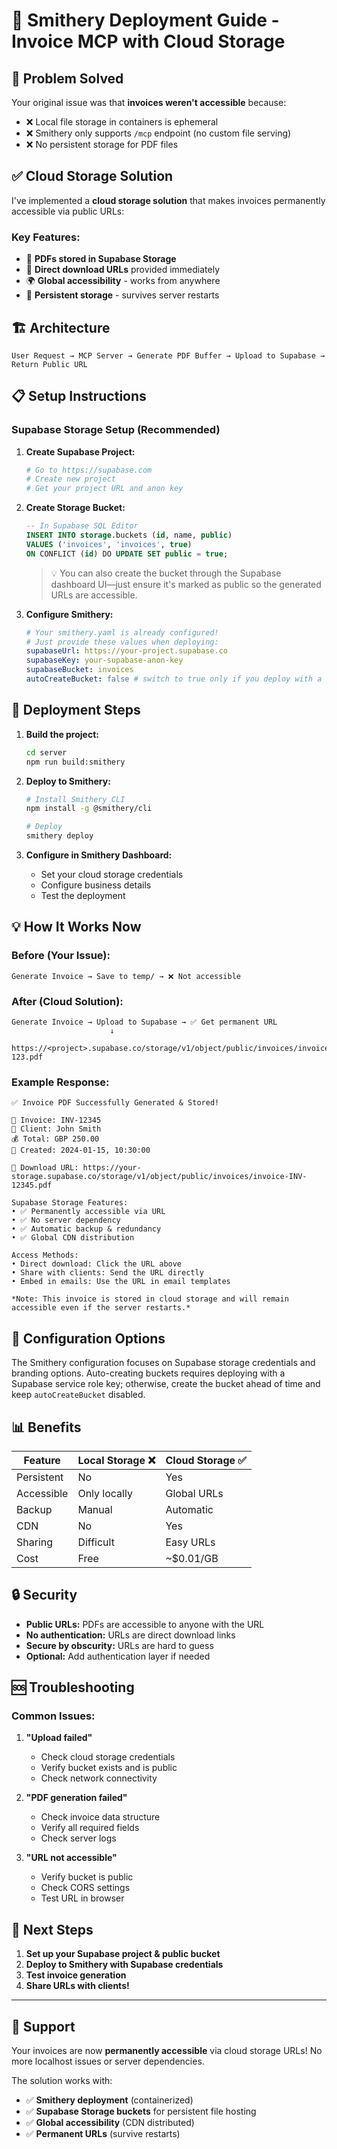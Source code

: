 # 🚀 Smithery Deployment Guide - Invoice MCP with Cloud Storage

## 🎯 **Problem Solved**

Your original issue was that **invoices weren't accessible** because:
- ❌ Local file storage in containers is ephemeral
- ❌ Smithery only supports `/mcp` endpoint (no custom file serving)
- ❌ No persistent storage for PDF files

## ✅ **Cloud Storage Solution**

I've implemented a **cloud storage solution** that makes invoices permanently accessible via public URLs:

### **Key Features:**
- 📄 **PDFs stored in Supabase Storage**
- 🔗 **Direct download URLs** provided immediately
- 🌍 **Global accessibility** - works from anywhere
- 🔄 **Persistent storage** - survives server restarts

## 🏗️ **Architecture**

```
User Request → MCP Server → Generate PDF Buffer → Upload to Supabase → Return Public URL
```

## 📋 **Setup Instructions**

### **Supabase Storage Setup (Recommended)**

1. **Create Supabase Project:**
   ```bash
   # Go to https://supabase.com
   # Create new project
   # Get your project URL and anon key
   ```

2. **Create Storage Bucket:**
   ```sql
   -- In Supabase SQL Editor
   INSERT INTO storage.buckets (id, name, public)
   VALUES ('invoices', 'invoices', true)
   ON CONFLICT (id) DO UPDATE SET public = true;
   ```

   > 💡 You can also create the bucket through the Supabase dashboard UI—just ensure it's marked as public so the generated URLs are accessible.

3. **Configure Smithery:**
   ```yaml
   # Your smithery.yaml is already configured!
   # Just provide these values when deploying:
   supabaseUrl: https://your-project.supabase.co
   supabaseKey: your-supabase-anon-key
   supabaseBucket: invoices
   autoCreateBucket: false # switch to true only if you deploy with a service role key
   ```

## 🚀 **Deployment Steps**

1. **Build the project:**
   ```bash
   cd server
   npm run build:smithery
   ```

2. **Deploy to Smithery:**
   ```bash
   # Install Smithery CLI
   npm install -g @smithery/cli
   
   # Deploy
   smithery deploy
   ```

3. **Configure in Smithery Dashboard:**
   - Set your cloud storage credentials
   - Configure business details
   - Test the deployment

## 💡 **How It Works Now**

### **Before (Your Issue):**
```
Generate Invoice → Save to temp/ → ❌ Not accessible
```

### **After (Cloud Solution):**
```
Generate Invoice → Upload to Supabase → ✅ Get permanent URL
                      ↓
        https://<project>.supabase.co/storage/v1/object/public/invoices/invoice-123.pdf
```

### **Example Response:**
```
✅ Invoice PDF Successfully Generated & Stored!

📄 Invoice: INV-12345
👤 Client: John Smith
💰 Total: GBP 250.00
📅 Created: 2024-01-15, 10:30:00

🔗 Download URL: https://your-storage.supabase.co/storage/v1/object/public/invoices/invoice-INV-12345.pdf

Supabase Storage Features:
• ✅ Permanently accessible via URL
• ✅ No server dependency
• ✅ Automatic backup & redundancy
• ✅ Global CDN distribution

Access Methods:
• Direct download: Click the URL above
• Share with clients: Send the URL directly
• Embed in emails: Use the URL in email templates

*Note: This invoice is stored in cloud storage and will remain accessible even if the server restarts.*
```

## 🔧 **Configuration Options**

The Smithery configuration focuses on Supabase storage credentials and branding options. Auto-creating buckets requires deploying with a Supabase service role key; otherwise, create the bucket ahead of time and keep `autoCreateBucket` disabled.

## 📊 **Benefits**

| Feature | Local Storage ❌ | Cloud Storage ✅ |
|---------|------------------|------------------|
| Persistent | No | Yes |
| Accessible | Only locally | Global URLs |
| Backup | Manual | Automatic |
| CDN | No | Yes |
| Sharing | Difficult | Easy URLs |
| Cost | Free | ~$0.01/GB |

## 🔒 **Security**

- **Public URLs:** PDFs are accessible to anyone with the URL
- **No authentication:** URLs are direct download links
- **Secure by obscurity:** URLs are hard to guess
- **Optional:** Add authentication layer if needed

## 🆘 **Troubleshooting**

### **Common Issues:**

1. **"Upload failed"**
   - Check cloud storage credentials
   - Verify bucket exists and is public
   - Check network connectivity

2. **"PDF generation failed"**
   - Check invoice data structure
   - Verify all required fields
   - Check server logs

3. **"URL not accessible"**
   - Verify bucket is public
   - Check CORS settings
   - Test URL in browser

## 🎉 **Next Steps**

1. **Set up your Supabase project & public bucket**
2. **Deploy to Smithery with Supabase credentials**
3. **Test invoice generation**
4. **Share URLs with clients!**

---

## 🤝 **Support**

Your invoices are now **permanently accessible** via cloud storage URLs! No more localhost issues or server dependencies.

The solution works with:
- ✅ **Smithery deployment** (containerized)
- ✅ **Supabase Storage buckets** for persistent file hosting
- ✅ **Global accessibility** (CDN distributed)
- ✅ **Permanent URLs** (survive restarts)

